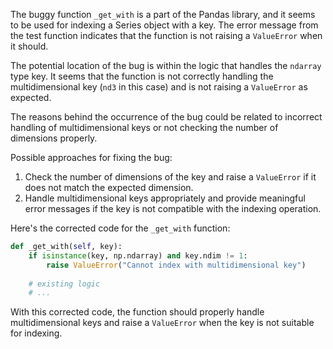 The buggy function `_get_with` is a part of the Pandas library, and it seems to be used for indexing a Series object with a key. The error message from the test function indicates that the function is not raising a `ValueError` when it should.

The potential location of the bug is within the logic that handles the `ndarray` type key. It seems that the function is not correctly handling the multidimensional key (`nd3` in this case) and is not raising a `ValueError` as expected.

The reasons behind the occurrence of the bug could be related to incorrect handling of multidimensional keys or not checking the number of dimensions properly.

Possible approaches for fixing the bug:
1. Check the number of dimensions of the key and raise a `ValueError` if it does not match the expected dimension.
2. Handle multidimensional keys appropriately and provide meaningful error messages if the key is not compatible with the indexing operation.

Here's the corrected code for the `_get_with` function:

```python
def _get_with(self, key):
    if isinstance(key, np.ndarray) and key.ndim != 1:
        raise ValueError("Cannot index with multidimensional key")
    
    # existing logic
    # ...
```

With this corrected code, the function should properly handle multidimensional keys and raise a `ValueError` when the key is not suitable for indexing.